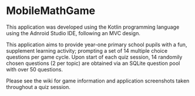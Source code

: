 # MobileMathGame

This application was developed using the Kotlin programming language using the Adnroid Studio IDE, following an MVC design.

This application aims to provide year-one primary school pupils with a fun, supplement learning activity; prompting a set of 14 multiple choice questions per game cycle. Upon start of each quiz session, 14 randomily chosen questions (2 per topic) are obtained via an SQLite question pool with over 50 questions.

Please see the wiki for game information and application screenshots taken throughout a quiz session.
